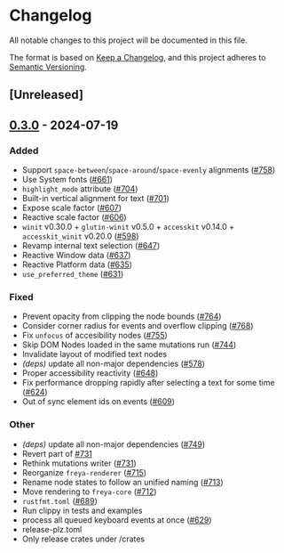 # Changelog
All notable changes to this project will be documented in this file.

The format is based on [Keep a Changelog](https://keepachangelog.com/en/1.0.0/),
and this project adheres to [Semantic Versioning](https://semver.org/spec/v2.0.0.html).

## [Unreleased]

## [0.3.0](https://github.com/ShabbirHasan1/freya/compare/freya-core-v0.2.1...freya-core-v0.3.0) - 2024-07-19

### Added
- Support `space-between`/`space-around`/`space-evenly` alignments ([#758](https://github.com/ShabbirHasan1/freya/pull/758))
- Use System fonts ([#661](https://github.com/ShabbirHasan1/freya/pull/661))
- `highlight_mode` attribute ([#704](https://github.com/ShabbirHasan1/freya/pull/704))
- Built-in vertical alignment for text ([#701](https://github.com/ShabbirHasan1/freya/pull/701))
- Expose scale factor ([#607](https://github.com/ShabbirHasan1/freya/pull/607))
- Reactive scale factor ([#606](https://github.com/ShabbirHasan1/freya/pull/606))
- `winit` v0.30.0 + `glutin-winit` v0.5.0 + `accesskit` v0.14.0 + `accesskit_winit` v0.20.0  ([#598](https://github.com/ShabbirHasan1/freya/pull/598))
- Revamp internal text selection ([#647](https://github.com/ShabbirHasan1/freya/pull/647))
- Reactive Window data ([#637](https://github.com/ShabbirHasan1/freya/pull/637))
- Reactive Platform data ([#635](https://github.com/ShabbirHasan1/freya/pull/635))
- `use_preferred_theme` ([#631](https://github.com/ShabbirHasan1/freya/pull/631))

### Fixed
- Prevent opacity from clipping the node bounds ([#764](https://github.com/ShabbirHasan1/freya/pull/764))
- Consider corner radius for events and overflow clipping ([#768](https://github.com/ShabbirHasan1/freya/pull/768))
- Fix `unfocus` of accesibility nodes ([#755](https://github.com/ShabbirHasan1/freya/pull/755))
- Skip DOM Nodes loaded in the same mutations run ([#744](https://github.com/ShabbirHasan1/freya/pull/744))
- Invalidate layout of modified text nodes
- *(deps)* update all non-major dependencies ([#578](https://github.com/ShabbirHasan1/freya/pull/578))
- Proper accessibility reactivity ([#648](https://github.com/ShabbirHasan1/freya/pull/648))
- Fix performance dropping rapidly after selecting a text for some time ([#624](https://github.com/ShabbirHasan1/freya/pull/624))
- Out of sync element ids on events ([#609](https://github.com/ShabbirHasan1/freya/pull/609))

### Other
- *(deps)* update all non-major dependencies ([#749](https://github.com/ShabbirHasan1/freya/pull/749))
- Revert part of [#731](https://github.com/ShabbirHasan1/freya/pull/731)
- Rethink mutations writer ([#731](https://github.com/ShabbirHasan1/freya/pull/731))
- Reorganize `freya-renderer` ([#715](https://github.com/ShabbirHasan1/freya/pull/715))
- Rename node states to follow an unified naming ([#713](https://github.com/ShabbirHasan1/freya/pull/713))
- Move rendering to `freya-core` ([#712](https://github.com/ShabbirHasan1/freya/pull/712))
- `rustfmt.toml` ([#689](https://github.com/ShabbirHasan1/freya/pull/689))
- Run clippy in tests and examples
- process all queued keyboard events at once ([#629](https://github.com/ShabbirHasan1/freya/pull/629))
- release-plz.toml
- Only release crates under /crates
